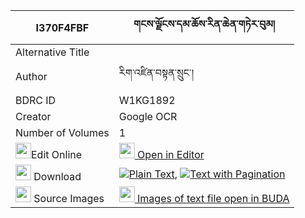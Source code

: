 |I370F4FBF|གངས་ལྗོངས་དམ་ཆོས་རིན་ཆེན་གཏེར་བུམ། 
| --- | --- 
|Alternative Title |
|Author| རིག་འཛིན་བསྟན་སྲུང་།
|BDRC ID | W1KG1892
|Creator | Google OCR
|Number of Volumes| 1
|<img width="25" src="https://img.icons8.com/color/25/000000/edit-property.png">Edit Online| [<img width="25" src="https://avatars.githubusercontent.com/u/45091458?s=200&v=4"> Open in Editor](http://editor.openpecha.org/I370F4FBF)
|<img width="25" src="https://img.icons8.com/fluent/48/000000/download-2.png"/>  Download | [![](https://img.icons8.com/color/20/000000/txt.png)Plain Text](https://github.com/Openpecha/I370F4FBF/releases/download/v1/gangjong_damcho_rinchen_ter_bu_plain_I370F4FBF.zip), [![](https://img.icons8.com/color/20/000000/txt.png)Text with Pagination](https://github.com/Openpecha/I370F4FBF/releases/download/v1/gangjong_damcho_rinchen_ter_bu_pages_I370F4FBF.zip)
|<img width="25" src="https://img.icons8.com/plasticine/100/000000/pictures-folder.png"/>  Source Images | [<img width="25" src="https://library.bdrc.io/icons/BUDA-small.svg"> Images of text file open in BUDA](https://library.bdrc.io/show/bdr:W1KG1892)